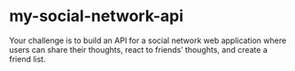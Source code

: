 # my-social-network-api
Your challenge is to build an API for a social network web application where users can share their thoughts, react to friends’ thoughts, and create a friend list.
